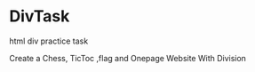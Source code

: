 <h1>DivTask</h1>
<p>html div practice task</p>
<p> Create a Chess, TicToc ,flag and Onepage Website With Division</p>
